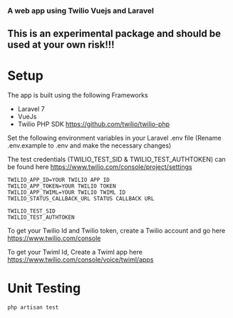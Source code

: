 ### A web app using Twilio Vuejs and Laravel

## This is an experimental package and should be used at your own risk!!!

# Setup

The app is built using the following Frameworks
- Laravel 7
- VueJs 
- Twilio PHP SDK https://github.com/twilio/twilio-php

Set the following environment variables in your Laravel .env file (Rename .env.example to .env and make the necessary changes)

The test credentials (TWILIO_TEST_SID & TWILIO_TEST_AUTHTOKEN) can be found here https://www.twilio.com/console/project/settings
```
TWILIO_APP_ID=YOUR TWILIO APP ID
TWILIO_APP_TOKEN=YOUR TWILIO TOKEN
TWILIO_APP_TWIML=YOUR TWILIO TWIML ID
TWILIO_STATUS_CALLBACK_URL STATUS CALLBACK URL

TWILIO_TEST_SID
TWILIO_TEST_AUTHTOKEN
```

To get your Twilio Id and Twilio token, create a Twilio account and go here https://www.twilio.com/console

To get your Twiml Id, Create a Twiml app here https://www.twilio.com/console/voice/twiml/apps

# Unit Testing

```
php artisan test
```
